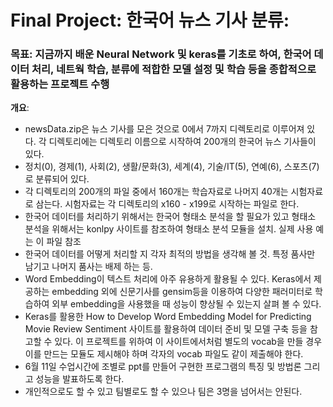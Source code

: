 # Final Project: 한국어 뉴스 기사 분류: 

### 목표: 지금까지 배운 Neural Network 및 keras를 기초로 하여, 한국어 데이터 처리, 네트웍 학습, 분류에 적합한 모델 설정 및 학습 등을   종합적으로 활용하는 프로젝트 수행

 
   **개요**:
   
- newsData.zip은 뉴스 기사를 모은 것으로 0에서 7까지 디렉토리로 이루어져 있다. 각 디렉토리에는 디렉토리 이름으로 시작하여 200개의 한국어 뉴스 기사들이 있다.
- 정치(0), 경제(1), 사회(2), 생활/문화(3), 세계(4), 기술/IT(5), 연예(6), 스포츠(7) 로 분류되어 있다.
- 각 디렉토리의 200개의 파일 중에서 160개는 학습자료로 나머지 40개는 시험자료로 삼는다. 시험자료는 각 디렉토리의 x160 - x199로 시작하는 파일로 한다.
- 한국어 데이터를 처리하기 위해서는 한국어 형태소 분석을 할 필요가 있고 형태소 분석을 위해서는 konlpy 사이트를 참조하여 형태소 분석 모듈을 설치. 실제 사용 예는 이 파일 참조
- 한국어 데이터를 어떻게 처리할 지 각자 최적의 방법을 생각해 볼 것. 특정 품사만 남기고 나머지 품사는 배제 하는 등.
- Word Embedding이 텍스트 처리에 아주 유용하게 활용될 수 있다. Keras에서 제공하는 embedding 외에 신문기사를 gensim등을 이용하여 다양한 패러미터로 학습하여 외부 embedding을 사용했을 때 성능이 향상될 수 있는지  살펴 볼 수 있다.
- Keras를 활용한 How to Develop Word Embedding Model for Predicting Movie Review Sentiment 사이트를 활용하여 데이터 준비 및 모델 구축 등을 참고할 수 있다. 이 프로젝트를 위하여 이 사이트에서처럼 별도의 vocab을 만들 경우 이를 만드는 모듈도 제시해야 하며 각자의 vocab 파일도 같이 제출해야 한다.
- 6월 11일 수업시간에 조별로 ppt를 만들어 구현한 프로그램의 특징 및 방법론 그리고 성능을 발표하도록 한다.
- 개인적으로도 할 수 있고 팀별로도 할 수 있으나 팀은 3명을 넘어서는 안된다.